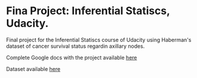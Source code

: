 # Fina Project: Inferential Statiscs, Udacity.
Final project for the Inferential Statiscs course of Udacity using Haberman's dataset of cancer survival status regardin axillary nodes. 

Complete Google docs with the project available [here](https://docs.google.com/spreadsheets/d/12-aUM87omFp7Qi4jpr6A77_s3qp-mkQuuCc0PSPS0wo/edit?usp=sharing)

Dataset available [here](http://archive.ics.uci.edu/ml/datasets/Haberman%27s+Survival)
